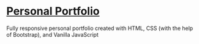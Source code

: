# [Personal Portfolio](https://mehrdadq.github.io/Portfolio)

Fully responsive personal portfolio created with HTML, CSS (with the help of Bootstrap), and Vanilla JavaScript


